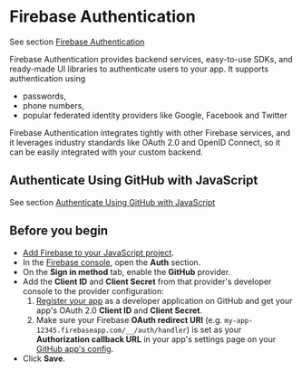 # Firebase Authentication

See section [Firebase Authentication](https://firebase.google.com/docs/auth)

Firebase Authentication provides backend services, easy-to-use SDKs, and ready-made UI libraries to authenticate users to your app. 
It supports authentication using 
* passwords, 
* phone numbers, 
* popular federated identity providers like Google, Facebook and Twitter

Firebase Authentication integrates tightly with other Firebase services, and it leverages industry standards like OAuth 2.0 and OpenID Connect, so it can be easily integrated with your custom backend.

## Authenticate Using GitHub with JavaScript

See section [Authenticate Using GitHub with JavaScript](https://firebase.google.com/docs/auth/web/github-auth)

## Before you begin

*   [Add Firebase to your JavaScript project](https://firebase.google.com/docs/web/setup).
*   In the [Firebase console](https://firebase.google.com//console.firebase.google.com/), open the **Auth** section.
*   On the **Sign in method** tab, enable the **GitHub** provider.
*   Add the **Client ID** and **Client Secret** from that provider's developer console to the provider configuration:
    1.  [Register your app](https://github.com/settings/applications/new) as a developer application on GitHub and get your app's OAuth 2.0 **Client ID** and **Client Secret**.
    2.  Make sure your Firebase **OAuth redirect URI** (e.g. `my-app-12345.firebaseapp.com/__/auth/handler`) is set as your **Authorization callback URL** in your app's settings page on your [GitHub app's config](https://github.com/settings/developers).
*   Click **Save**.

